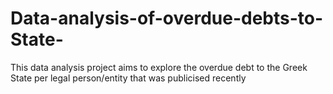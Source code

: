 # Data-analysis-of-overdue-debts-to-State-
This data analysis  project aims to explore the overdue debt to the Greek State per legal person/entity that was publicised recently
